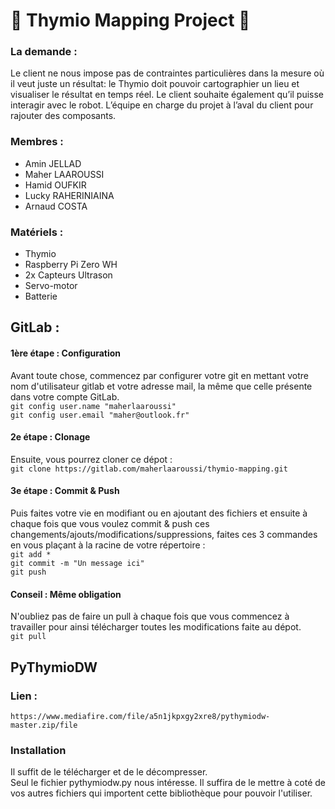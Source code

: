 # &#x1F53A; Thymio Mapping Project &#x1F53A;

### La demande :
Le client ne nous impose pas de contraintes particulières dans la mesure où il veut
juste un résultat: le Thymio doit pouvoir cartographier un lieu et visualiser le résultat
en temps réel. Le client souhaite également qu’il puisse interagir avec le robot.
L’équipe en charge du projet à l’aval du client pour rajouter des composants.

### Membres :
* Amin JELLAD
* Maher LAAROUSSI
* Hamid OUFKIR
* Lucky RAHERINIAINA
* Arnaud COSTA

### Matériels :
* Thymio
* Raspberry Pi Zero WH
* 2x Capteurs Ultrason
* Servo-motor
* Batterie


## GitLab :
#### 1ère étape : Configuration
Avant toute chose, commencez par configurer votre git en mettant votre nom d'utilisateur gitlab et votre adresse mail, la même que celle présente dans votre compte GitLab.  
`git config user.name "maherlaaroussi"`  
`git config user.email "maher@outlook.fr"`

#### 2e étape : Clonage
Ensuite, vous pourrez cloner ce dépot :  
`git clone https://gitlab.com/maherlaaroussi/thymio-mapping.git`

#### 3e étape : Commit & Push
Puis faites votre vie en modifiant ou en ajoutant des fichiers et ensuite à chaque fois que vous voulez commit & push ces changements/ajouts/modifications/suppressions, faites ces 3 commandes en vous plaçant à la racine de votre répertoire :  
`git add *`  
`git commit -m "Un message ici"`  
`git push`

#### Conseil : Même obligation
N'oubliez pas de faire un pull à chaque fois que vous commencez à travailler pour ainsi télécharger toutes les modifications faite au dépot.  
`git pull`  


## PyThymioDW

### Lien :
`https://www.mediafire.com/file/a5n1jkpxgy2xre8/pythymiodw-master.zip/file`

### Installation
Il suffit de le télécharger et de le décompresser.  
Seul le fichier pythymiodw.py nous intéresse. Il suffira de le mettre à coté de vos autres fichiers qui importent cette bibliothèque pour pouvoir l'utiliser.
